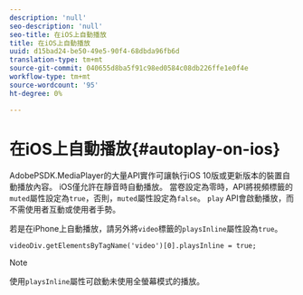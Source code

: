 ```yaml
---
description: 'null'
seo-description: 'null'
seo-title: 在iOS上自動播放
title: 在iOS上自動播放
uuid: d15bad24-be50-49e5-90f4-68dbda96fb6d
translation-type: tm+mt
source-git-commit: 040655d8ba5f91c98ed0584c08db226ffe1e0f4e
workflow-type: tm+mt
source-wordcount: '95'
ht-degree: 0%

---
```



# 在iOS上自動播放{#autoplay-on-ios}

AdobePSDK.MediaPlayer的大量API實作可讓執行iOS 10版或更新版本的裝置自動播放內容。 iOS僅允許在靜音時自動播放。 當卷設定為零時，API將視頻標籤的`muted`屬性設定為`true`，否則，`muted`屬性設定為`false`。 `play` API會啟動播放，而不需使用者互動或使用者手勢。

若是在iPhone上自動播放，請另外將`video`標籤的`playsInline`屬性設為`true`。

```
videoDiv.getElementsByTagName('video')[0].playsInline = true;
```

>[!NOTE]
>
>使用`playsInline`屬性可啟動未使用全螢幕模式的播放。

